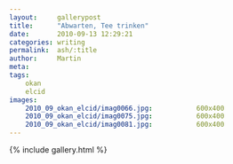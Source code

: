 ```yaml
---
layout:     gallerypost
title:      "Abwarten, Tee trinken"
date:       2010-09-13 12:29:21
categories: writing
permalink:  ash/:title
author:     Martin
meta:
tags:
    okan
    elcid
images:
    2010_09_okan_elcid/imag0066.jpg:           600x400
    2010_09_okan_elcid/imag0075.jpg:           600x400
    2010_09_okan_elcid/imag0081.jpg:           600x400
---
```


{% include gallery.html %}

